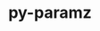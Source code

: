 ---
title: "py-paramz"
layout: cache
categories: [package, develop]
meta: {"versions": ["0.9.5"], "compilers": ["gcc@=11.1.0"], "oss": ["ubuntu20.04"], "platforms": ["linux"], "targets": ["ppc64le", "x86_64_v3"], "stacks": ["e4s", "e4s-power", "root"], "num_specs": 24, "num_specs_by_stack": {"e4s-power": 13, "root": 24, "e4s": 11}}
spec_details: [{"hash": "ltvyenhdlspmzw2sszv63i3kxqddoybk", "compiler": "gcc@=11.1.0", "versions": ["0.9.5"], "os": "ubuntu20.04", "platform": "linux", "target": "ppc64le", "variants": ["build_system=python_pip"], "stacks": ["e4s-power", "root"], "size": "-", "tarball": "https://binaries.spack.io/develop/build_cache/linux-ubuntu20.04-ppc64le/gcc-11.1.0/py-paramz-0.9.5/linux-ubuntu20.04-ppc64le-gcc-11.1.0-py-paramz-0.9.5-ltvyenhdlspmzw2sszv63i3kxqddoybk.spack"}, {"hash": "4bb2deo7jsfjijao64exi2xafri36thz", "compiler": "gcc@=11.1.0", "versions": ["0.9.5"], "os": "ubuntu20.04", "platform": "linux", "target": "ppc64le", "variants": ["build_system=python_pip"], "stacks": ["e4s-power", "root"], "size": "-", "tarball": "https://binaries.spack.io/develop/build_cache/linux-ubuntu20.04-ppc64le/gcc-11.1.0/py-paramz-0.9.5/linux-ubuntu20.04-ppc64le-gcc-11.1.0-py-paramz-0.9.5-4bb2deo7jsfjijao64exi2xafri36thz.spack"}, {"hash": "h7aaecqxopgkymo6t3kp5cq7dq64nn7v", "compiler": "gcc@=11.1.0", "versions": ["0.9.5"], "os": "ubuntu20.04", "platform": "linux", "target": "ppc64le", "variants": ["build_system=python_pip"], "stacks": ["e4s-power", "root"], "size": "-", "tarball": "https://binaries.spack.io/develop/build_cache/linux-ubuntu20.04-ppc64le/gcc-11.1.0/py-paramz-0.9.5/linux-ubuntu20.04-ppc64le-gcc-11.1.0-py-paramz-0.9.5-h7aaecqxopgkymo6t3kp5cq7dq64nn7v.spack"}, {"hash": "shscaynj25uczdopwuvpyamvw3ebjqvn", "compiler": "gcc@=11.1.0", "versions": ["0.9.5"], "os": "ubuntu20.04", "platform": "linux", "target": "ppc64le", "variants": ["build_system=python_pip"], "stacks": ["e4s-power", "root"], "size": "-", "tarball": "https://binaries.spack.io/develop/build_cache/linux-ubuntu20.04-ppc64le/gcc-11.1.0/py-paramz-0.9.5/linux-ubuntu20.04-ppc64le-gcc-11.1.0-py-paramz-0.9.5-shscaynj25uczdopwuvpyamvw3ebjqvn.spack"}, {"hash": "4aj645spgemhdi32posk6m4m7fe3cful", "compiler": "gcc@=11.1.0", "versions": ["0.9.5"], "os": "ubuntu20.04", "platform": "linux", "target": "ppc64le", "variants": ["build_system=python_pip"], "stacks": ["e4s-power", "root"], "size": "-", "tarball": "https://binaries.spack.io/develop/build_cache/linux-ubuntu20.04-ppc64le/gcc-11.1.0/py-paramz-0.9.5/linux-ubuntu20.04-ppc64le-gcc-11.1.0-py-paramz-0.9.5-4aj645spgemhdi32posk6m4m7fe3cful.spack"}, {"hash": "lsohindngm6wpvpom4e6blnhvmexhido", "compiler": "gcc@=11.1.0", "versions": ["0.9.5"], "os": "ubuntu20.04", "platform": "linux", "target": "ppc64le", "variants": ["build_system=python_pip"], "stacks": ["e4s-power", "root"], "size": "-", "tarball": "https://binaries.spack.io/develop/build_cache/linux-ubuntu20.04-ppc64le/gcc-11.1.0/py-paramz-0.9.5/linux-ubuntu20.04-ppc64le-gcc-11.1.0-py-paramz-0.9.5-lsohindngm6wpvpom4e6blnhvmexhido.spack"}, {"hash": "cj7yv2iwhmwym6ndif3kbn5b4ocaez33", "compiler": "gcc@=11.1.0", "versions": ["0.9.5"], "os": "ubuntu20.04", "platform": "linux", "target": "ppc64le", "variants": ["build_system=python_pip"], "stacks": ["e4s-power", "root"], "size": "-", "tarball": "https://binaries.spack.io/develop/build_cache/linux-ubuntu20.04-ppc64le/gcc-11.1.0/py-paramz-0.9.5/linux-ubuntu20.04-ppc64le-gcc-11.1.0-py-paramz-0.9.5-cj7yv2iwhmwym6ndif3kbn5b4ocaez33.spack"}, {"hash": "fikdhjsb7673lrfnexxxdegkqxtpo4nu", "compiler": "gcc@=11.1.0", "versions": ["0.9.5"], "os": "ubuntu20.04", "platform": "linux", "target": "ppc64le", "variants": ["build_system=python_pip"], "stacks": ["e4s-power", "root"], "size": "-", "tarball": "https://binaries.spack.io/develop/build_cache/linux-ubuntu20.04-ppc64le/gcc-11.1.0/py-paramz-0.9.5/linux-ubuntu20.04-ppc64le-gcc-11.1.0-py-paramz-0.9.5-fikdhjsb7673lrfnexxxdegkqxtpo4nu.spack"}, {"hash": "5x6x4yjjemrfju2hmbpogjxapyt22kzh", "compiler": "gcc@=11.1.0", "versions": ["0.9.5"], "os": "ubuntu20.04", "platform": "linux", "target": "ppc64le", "variants": ["build_system=python_pip"], "stacks": ["e4s-power", "root"], "size": "-", "tarball": "https://binaries.spack.io/develop/build_cache/linux-ubuntu20.04-ppc64le/gcc-11.1.0/py-paramz-0.9.5/linux-ubuntu20.04-ppc64le-gcc-11.1.0-py-paramz-0.9.5-5x6x4yjjemrfju2hmbpogjxapyt22kzh.spack"}, {"hash": "2aeyc7bfskyfoydxvtmro5asljsphyqu", "compiler": "gcc@=11.1.0", "versions": ["0.9.5"], "os": "ubuntu20.04", "platform": "linux", "target": "ppc64le", "variants": ["build_system=python_pip"], "stacks": ["e4s-power", "root"], "size": "-", "tarball": "https://binaries.spack.io/develop/build_cache/linux-ubuntu20.04-ppc64le/gcc-11.1.0/py-paramz-0.9.5/linux-ubuntu20.04-ppc64le-gcc-11.1.0-py-paramz-0.9.5-2aeyc7bfskyfoydxvtmro5asljsphyqu.spack"}, {"hash": "qxdllnkvvnkwns2u6e4rop3mlu734dng", "compiler": "gcc@=11.1.0", "versions": ["0.9.5"], "os": "ubuntu20.04", "platform": "linux", "target": "ppc64le", "variants": ["build_system=python_pip"], "stacks": ["e4s-power", "root"], "size": "-", "tarball": "https://binaries.spack.io/develop/build_cache/linux-ubuntu20.04-ppc64le/gcc-11.1.0/py-paramz-0.9.5/linux-ubuntu20.04-ppc64le-gcc-11.1.0-py-paramz-0.9.5-qxdllnkvvnkwns2u6e4rop3mlu734dng.spack"}, {"hash": "cne4xa5nfnjf42uftksd3l7pkxi24yhw", "compiler": "gcc@=11.1.0", "versions": ["0.9.5"], "os": "ubuntu20.04", "platform": "linux", "target": "ppc64le", "variants": ["build_system=python_pip"], "stacks": ["e4s-power", "root"], "size": "-", "tarball": "https://binaries.spack.io/develop/build_cache/linux-ubuntu20.04-ppc64le/gcc-11.1.0/py-paramz-0.9.5/linux-ubuntu20.04-ppc64le-gcc-11.1.0-py-paramz-0.9.5-cne4xa5nfnjf42uftksd3l7pkxi24yhw.spack"}, {"hash": "abwkx3yodbvsatbp7meziyth5bu35w3l", "compiler": "gcc@=11.1.0", "versions": ["0.9.5"], "os": "ubuntu20.04", "platform": "linux", "target": "ppc64le", "variants": ["build_system=python_pip"], "stacks": ["e4s-power", "root"], "size": "-", "tarball": "https://binaries.spack.io/develop/build_cache/linux-ubuntu20.04-ppc64le/gcc-11.1.0/py-paramz-0.9.5/linux-ubuntu20.04-ppc64le-gcc-11.1.0-py-paramz-0.9.5-abwkx3yodbvsatbp7meziyth5bu35w3l.spack"}, {"hash": "7e5h4glmgjkkaqzw35rmyrn22zyxkybx", "compiler": "gcc@=11.1.0", "versions": ["0.9.5"], "os": "ubuntu20.04", "platform": "linux", "target": "x86_64_v3", "variants": ["build_system=python_pip"], "stacks": ["e4s", "root"], "size": "-", "tarball": "https://binaries.spack.io/develop/build_cache/linux-ubuntu20.04-x86_64_v3/gcc-11.1.0/py-paramz-0.9.5/linux-ubuntu20.04-x86_64_v3-gcc-11.1.0-py-paramz-0.9.5-7e5h4glmgjkkaqzw35rmyrn22zyxkybx.spack"}, {"hash": "7zdbo3q74nixw6bhnthkok3zlrg3g7nz", "compiler": "gcc@=11.1.0", "versions": ["0.9.5"], "os": "ubuntu20.04", "platform": "linux", "target": "x86_64_v3", "variants": ["build_system=python_pip"], "stacks": ["e4s", "root"], "size": "-", "tarball": "https://binaries.spack.io/develop/build_cache/linux-ubuntu20.04-x86_64_v3/gcc-11.1.0/py-paramz-0.9.5/linux-ubuntu20.04-x86_64_v3-gcc-11.1.0-py-paramz-0.9.5-7zdbo3q74nixw6bhnthkok3zlrg3g7nz.spack"}, {"hash": "fic646xrhxdqkbpaiwbuvzra7dbmoxp2", "compiler": "gcc@=11.1.0", "versions": ["0.9.5"], "os": "ubuntu20.04", "platform": "linux", "target": "x86_64_v3", "variants": ["build_system=python_pip"], "stacks": ["e4s", "root"], "size": "-", "tarball": "https://binaries.spack.io/develop/build_cache/linux-ubuntu20.04-x86_64_v3/gcc-11.1.0/py-paramz-0.9.5/linux-ubuntu20.04-x86_64_v3-gcc-11.1.0-py-paramz-0.9.5-fic646xrhxdqkbpaiwbuvzra7dbmoxp2.spack"}, {"hash": "ktno7kyx2jqmzthhh3y3rxc2aox2usma", "compiler": "gcc@=11.1.0", "versions": ["0.9.5"], "os": "ubuntu20.04", "platform": "linux", "target": "x86_64_v3", "variants": ["build_system=python_pip"], "stacks": ["e4s", "root"], "size": "-", "tarball": "https://binaries.spack.io/develop/build_cache/linux-ubuntu20.04-x86_64_v3/gcc-11.1.0/py-paramz-0.9.5/linux-ubuntu20.04-x86_64_v3-gcc-11.1.0-py-paramz-0.9.5-ktno7kyx2jqmzthhh3y3rxc2aox2usma.spack"}, {"hash": "op5rexjqlnlhlysb2kednx62q4apa356", "compiler": "gcc@=11.1.0", "versions": ["0.9.5"], "os": "ubuntu20.04", "platform": "linux", "target": "x86_64_v3", "variants": ["build_system=python_pip"], "stacks": ["e4s", "root"], "size": "-", "tarball": "https://binaries.spack.io/develop/build_cache/linux-ubuntu20.04-x86_64_v3/gcc-11.1.0/py-paramz-0.9.5/linux-ubuntu20.04-x86_64_v3-gcc-11.1.0-py-paramz-0.9.5-op5rexjqlnlhlysb2kednx62q4apa356.spack"}, {"hash": "3e7oiemelr75lk5pjtx4qskkutogbmiy", "compiler": "gcc@=11.1.0", "versions": ["0.9.5"], "os": "ubuntu20.04", "platform": "linux", "target": "x86_64_v3", "variants": ["build_system=python_pip"], "stacks": ["e4s", "root"], "size": "-", "tarball": "https://binaries.spack.io/develop/build_cache/linux-ubuntu20.04-x86_64_v3/gcc-11.1.0/py-paramz-0.9.5/linux-ubuntu20.04-x86_64_v3-gcc-11.1.0-py-paramz-0.9.5-3e7oiemelr75lk5pjtx4qskkutogbmiy.spack"}, {"hash": "m6fmmjiuutx2qcrkjm3ktapkaeoi2mlg", "compiler": "gcc@=11.1.0", "versions": ["0.9.5"], "os": "ubuntu20.04", "platform": "linux", "target": "x86_64_v3", "variants": ["build_system=python_pip"], "stacks": ["e4s", "root"], "size": "-", "tarball": "https://binaries.spack.io/develop/build_cache/linux-ubuntu20.04-x86_64_v3/gcc-11.1.0/py-paramz-0.9.5/linux-ubuntu20.04-x86_64_v3-gcc-11.1.0-py-paramz-0.9.5-m6fmmjiuutx2qcrkjm3ktapkaeoi2mlg.spack"}, {"hash": "4awwrrmjiy42aw3i6jviy7yf7qoqjwwf", "compiler": "gcc@=11.1.0", "versions": ["0.9.5"], "os": "ubuntu20.04", "platform": "linux", "target": "x86_64_v3", "variants": ["build_system=python_pip"], "stacks": ["e4s", "root"], "size": "-", "tarball": "https://binaries.spack.io/develop/build_cache/linux-ubuntu20.04-x86_64_v3/gcc-11.1.0/py-paramz-0.9.5/linux-ubuntu20.04-x86_64_v3-gcc-11.1.0-py-paramz-0.9.5-4awwrrmjiy42aw3i6jviy7yf7qoqjwwf.spack"}, {"hash": "o7f3bbbx6s7aoc7mcepmjil5arpf47mt", "compiler": "gcc@=11.1.0", "versions": ["0.9.5"], "os": "ubuntu20.04", "platform": "linux", "target": "x86_64_v3", "variants": ["build_system=python_pip"], "stacks": ["e4s", "root"], "size": "-", "tarball": "https://binaries.spack.io/develop/build_cache/linux-ubuntu20.04-x86_64_v3/gcc-11.1.0/py-paramz-0.9.5/linux-ubuntu20.04-x86_64_v3-gcc-11.1.0-py-paramz-0.9.5-o7f3bbbx6s7aoc7mcepmjil5arpf47mt.spack"}, {"hash": "mjguw4g6zcnm32r4zkk5tdoetpwx76zb", "compiler": "gcc@=11.1.0", "versions": ["0.9.5"], "os": "ubuntu20.04", "platform": "linux", "target": "x86_64_v3", "variants": ["build_system=python_pip"], "stacks": ["e4s", "root"], "size": "-", "tarball": "https://binaries.spack.io/develop/build_cache/linux-ubuntu20.04-x86_64_v3/gcc-11.1.0/py-paramz-0.9.5/linux-ubuntu20.04-x86_64_v3-gcc-11.1.0-py-paramz-0.9.5-mjguw4g6zcnm32r4zkk5tdoetpwx76zb.spack"}, {"hash": "ugqq65qa7gi3szz3okkqujdoopnnfwr4", "compiler": "gcc@=11.1.0", "versions": ["0.9.5"], "os": "ubuntu20.04", "platform": "linux", "target": "x86_64_v3", "variants": ["build_system=python_pip"], "stacks": ["e4s", "root"], "size": "-", "tarball": "https://binaries.spack.io/develop/build_cache/linux-ubuntu20.04-x86_64_v3/gcc-11.1.0/py-paramz-0.9.5/linux-ubuntu20.04-x86_64_v3-gcc-11.1.0-py-paramz-0.9.5-ugqq65qa7gi3szz3okkqujdoopnnfwr4.spack"}]
---